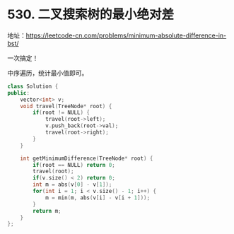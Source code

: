 # 530. 二叉搜索树的最小绝对差

地址：https://leetcode-cn.com/problems/minimum-absolute-difference-in-bst/

一次搞定！

中序遍历，统计最小值即可。

```cpp
class Solution {
public:
    vector<int> v;
    void travel(TreeNode* root) {
        if(root != NULL) {
            travel(root->left);
            v.push_back(root->val);
            travel(root->right);
        }
    }

    int getMinimumDifference(TreeNode* root) {
        if(root == NULL) return 0;
        travel(root);
        if(v.size() < 2) return 0;
        int m = abs(v[0] - v[1]);
        for(int i = 1; i < v.size() - 1; i++) {
            m = min(m, abs(v[i] - v[i + 1]));
        }
        return m;
    }
};
```